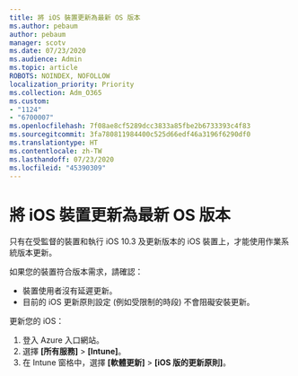 ```yaml
---
title: 將 iOS 裝置更新為最新 OS 版本
ms.author: pebaum
author: pebaum
manager: scotv
ms.date: 07/23/2020
ms.audience: Admin
ms.topic: article
ROBOTS: NOINDEX, NOFOLLOW
localization_priority: Priority
ms.collection: Adm_O365
ms.custom:
- "1124"
- "6700007"
ms.openlocfilehash: 7f08ae8cf5289dcc3833a85fbe2b6733393c4f83
ms.sourcegitcommit: 3fa780811984400c525d66edf46a3196f6290df0
ms.translationtype: HT
ms.contentlocale: zh-TW
ms.lasthandoff: 07/23/2020
ms.locfileid: "45390309"
---
```

# <a name="update-ios-device-to-latest-os-version"></a>將 iOS 裝置更新為最新 OS 版本

只有在受監督的裝置和執行 iOS 10.3 及更新版本的 iOS 裝置上，才能使用作業系統版本更新。

如果您的裝置符合版本需求，請確認：  
- 裝置使用者沒有延遲更新。  
- 目前的 iOS 更新原則設定 (例如受限制的時段) 不會阻礙安裝更新。

更新您的 iOS：

1. 登入 Azure 入口網站。
2. 選擇 **[所有服務]** > **[Intune]**。
3. 在 Intune 窗格中，選擇 **[軟體更新]** > **[iOS 版的更新原則]**。
